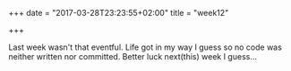 +++
date = "2017-03-28T23:23:55+02:00"
title = "week12"

+++

Last week wasn't that eventful. Life got in my way I guess so no code was neither written nor committed. Better luck next(this) week I guess...
